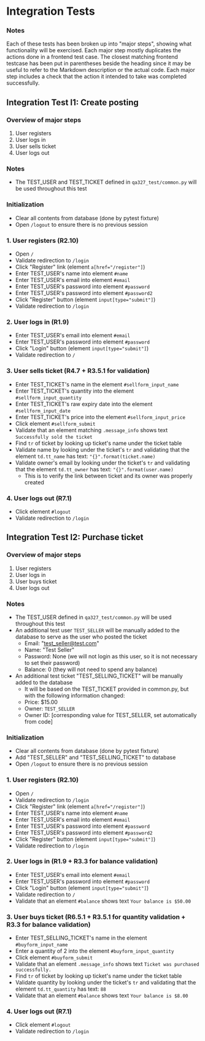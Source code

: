 # Integration Tests
### Notes
Each of these tests has been broken up into "major steps", showing what functionality will be exercised. Each major step mostly duplicates the actions done in a frontend test case. The closest matching frontend testcase has been put in parentheses beside the heading since it may be useful to refer to the Markdown description or the actual code. Each major step includes a check that the action it intended to take was completed successfully.


## Integration Test I1: Create posting
### Overview of major steps
1. User registers
2. User logs in
3. User sells ticket
4. User logs out
### Notes
- The TEST_USER and TEST_TICKET defined in `qa327_test/common.py` will be used throughout this test
### Initialization
- Clear all contents from database (done by pytest fixture)
- Open `/logout` to ensure there is no previous session
### 1. User registers (R2.10)
- Open `/`
- Validate redirection to `/login`
- Click "Register" link (element `a[href="/register"]`)
- Enter TEST_USER's name into element `#name`
- Enter TEST_USER's email into element `#email`
- Enter TEST_USER's password into element `#password`
- Enter TEST_USER's password into element `#password2`
- Click "Register" button (element `input[type="submit"]`)
- Validate redirection to `/login`
### 2. User logs in (R1.9)
- Enter TEST_USER's email into element `#email`
- Enter TEST_USER's password into element `#password`
- Click "Login" button (element `input[type="submit"]`)
- Validate redirection to `/`
### 3. User sells ticket (R4.7 + R3.5.1 for validation)
- Enter TEST_TICKET's name in the element `#sellform_input_name`
- Enter TEST_TICKET's quantity into the element `#sellform_input_quantity`
- Enter TEST_TICKET's raw expiry date into the element `#sellform_input_date`
- Enter TEST_TICKET's price into the element `#sellform_input_price`
- Click element `#sellform_submit`
- Validate that an element matching `.message_info` shows text `Successfully sold the ticket`
- Find `tr` of ticket by looking up ticket's name under the ticket table
- Validate name by looking under the ticket's `tr` and validating that the element `td.tt_name` has text: `"{}".format(ticket.name)`
- Validate owner's email by looking under the ticket's `tr` and validating that the element `td.tt_owner` has text: `"{}".format(user.name)`
    - This is to verify the link between ticket and its owner was properly created
### 4. User logs out (R7.1)
- Click element `#logout`
- Validate redirection to `/login`


## Integration Test I2: Purchase ticket
### Overview of major steps
1. User registers
2. User logs in
3. User buys ticket
4. User logs out
### Notes
- The TEST_USER defined in `qa327_test/common.py` will be used throughout this test
- An additional test user `TEST_SELLER` will be manually added to the database to serve as the user who posted the ticket
    - Email: "test_seller@test.com"
    - Name: "Test Seller"
    - Password: None (we will not login as this user, so it is not necessary to set their password)
    - Balance: 0 (they will not need to spend any balance)
- An additional test ticket "TEST_SELLING_TICKET" will be manually added to the database
    - It will be based on the TEST_TICKET provided in common.py, but with the following information changed:
    - Price: $15.00
    - Owner: `TEST_SELLER`
    - Owner ID: [corresponding value for TEST_SELLER, set automatically from code]
### Initialization
- Clear all contents from database (done by pytest fixture)
- Add "TEST_SELLER" and "TEST_SELLING_TICKET" to database
- Open `/logout` to ensure there is no previous session
### 1. User registers (R2.10)
- Open `/`
- Validate redirection to `/login`
- Click "Register" link (element `a[href="/register"]`)
- Enter TEST_USER's name into element `#name`
- Enter TEST_USER's email into element `#email`
- Enter TEST_USER's password into element `#password`
- Enter TEST_USER's password into element `#password2`
- Click "Register" button (element `input[type="submit"]`)
- Validate redirection to `/login`
### 2. User logs in (R1.9 + R3.3 for balance validation)
- Enter TEST_USER's email into element `#email`
- Enter TEST_USER's password into element `#password`
- Click "Login" button (element `input[type="submit"]`)
- Validate redirection to `/`
- Validate that an element `#balance` shows text `Your balance is $50.00`
### 3. User buys ticket (R6.5.1 + R3.5.1 for quantity validation + R3.3 for balance validation)
- Enter TEST_SELLING_TICKET's name in the element `#buyform_input_name`
- Enter a quantity of 2 into the element `#buyform_input_quantity`
- Click element `#buyform_submit`
- Validate that an element `.message_info` shows text `Ticket was purchased successfully.`
- Find `tr` of ticket by looking up ticket's name under the ticket table
- Validate quantity by looking under the ticket's `tr` and validating that the element `td.tt_quantity` has text: `88`
- Validate that an element `#balance` shows text `Your balance is $8.00`
### 4. User logs out (R7.1)
- Click element `#logout`
- Validate redirection to `/login`

